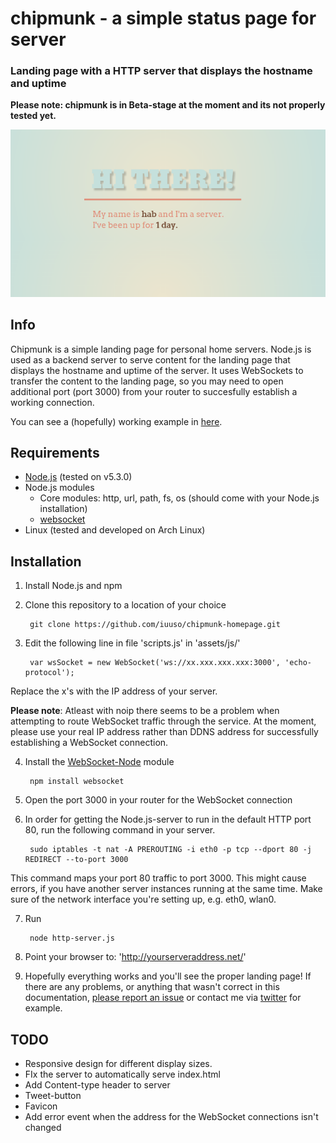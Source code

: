 chipmunk - a simple status page for server
================

### Landing page with a HTTP server that displays the hostname and uptime

**Please note: chipmunk is in Beta-stage at the moment and its not properly tested yet.**

![chipmunk on hab.ddns.net](https://raw.githubusercontent.com/iuuso/chipmunk-homepage/master/screenshots/screenshot-1.png "Screenshot")

## Info

Chipmunk is a simple landing page for personal home servers. Node.js is used as a backend server to serve content for the landing page that displays the hostname and uptime of the server. It uses WebSockets to transfer the content to the landing page, so you may need to open additional port (port 3000) from your router to succesfully establish a working connection. 

You can see a (hopefully) working example in [here](http://hab.ddns.net/index.html).

## Requirements

 - [Node.js](https://nodejs.org/en/) (tested on v5.3.0)
 - Node.js modules
    - Core modules: http, url, path, fs, os (should come with your Node.js installation)
    - [websocket](https://github.com/theturtle32/WebSocket-Node)
 - Linux (tested and developed on Arch Linux)

## Installation

1. Install Node.js and npm
2. Clone this repository to a location of your choice

        git clone https://github.com/iuuso/chipmunk-homepage.git

3. Edit the following line in file 'scripts.js' in 'assets/js/'
    
        var wsSocket = new WebSocket('ws://xx.xxx.xxx.xxx:3000', 'echo-protocol');

 Replace the x's with the IP address of your server. 
 
   **Please note**: Atleast with noip there seems to be a problem when attempting to route WebSocket traffic through the service. At the moment, please use your real IP address rather than DDNS address for successfully establishing a WebSocket connection.

4. Install the [WebSocket-Node](https://github.com/theturtle32/WebSocket-Node.git) module

        npm install websocket

5. Open the port 3000 in your router for the WebSocket connection
6. In order for getting the Node.js-server to run in the default HTTP port 80, run the following command in your server.

        sudo iptables -t nat -A PREROUTING -i eth0 -p tcp --dport 80 -j REDIRECT --to-port 3000

This command maps your port 80 traffic to port 3000. This might cause errors, if you have another server instances running at the same time. Make sure of the network interface you're setting up, e.g. eth0, wlan0.

7. Run

        node http-server.js

8. Point your browser to: 'http://yourserveraddress.net/'
9. Hopefully everything works and you'll see the proper landing page! If there are any problems, or anything that wasn't correct in this documentation, [please report an issue](https://github.com/iuuso/chipmunk-homepage/issues) or contact me via [twitter](https://twitter.com/iuuso) for example.

## TODO

 - Responsive design for different display sizes.
 - FIx the server to automatically serve index.html
 - Add Content-type header to server
 - Tweet-button
 - Favicon
 - Add error event when the address for the WebSocket connections isn't changed
